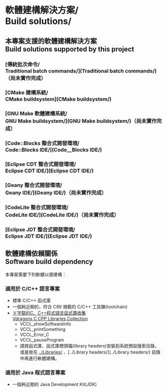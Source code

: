# 軟體建構解決方案/<br />Build solutions/
## 本專案支援的軟體建構解決方案<br>Build solutions supported by this project
### [傳統批次命令/<br />Traditional batch commands/](Traditional batch commands/)（尚未實作完成）
### [CMake 建構系統/<br />CMake buildsystem](CMake buildsystem/)
### [GNU Make 軟體建構系統/<br />GNU Make buildsystem/](GNU Make buildsystem/)（尚未實作完成）
### [Code::Blocks 整合式開發環境/<br />Code::Blocks IDE/](Code__Blocks IDE/)
### [Eclipse CDT 整合式開發環境/<br />Eclipse CDT IDE/](Eclipse CDT IDE/)
### [Geany 整合式開發環境/<br />Geany IDE/](Geany IDE/)（尚未實作完成）
### [CodeLite 整合式開發環境/<br />CodeLite IDE/](CodeLite IDE/)（尚未實作完成）
### [Eclipse JDT 整合式開發環境/<br />Eclipse JDT IDE/](Eclipse JDT IDE/)

## 軟體建構依賴關係<br />Software build dependency
本專案需要下列軟體以便建構：

### 適用於 C/C++ 語言專案
* 標準 C/C++ 函式庫
* 一個夠近期的，符合 C89 規範的 C/C++ 工具鍊(toolchain)
* [Ｖ字龍的C、C++程式語言函式庫收集<br />Vdragons C CPP Libraries Collection](https://github.com/Vdragon/Vdragons_C_CPP_Libraries_Collection)
	* VCCL_showSoftwareInfo
	* VCCL_printSomething
	* VCCL_Error_C
	* VCCL_pauseProgram 
	* 請將函式庫、函式庫標頭檔(library headers)安裝到系統預設搜索目錄，或是放在 [../Libraries/](../Libraries/) 、[../Library headers/](../Library headers/) 目錄中再進行軟體建構。

### 適用於 Java 程式語言專案
* 一個夠近期的 Java Development Kit(JDK)